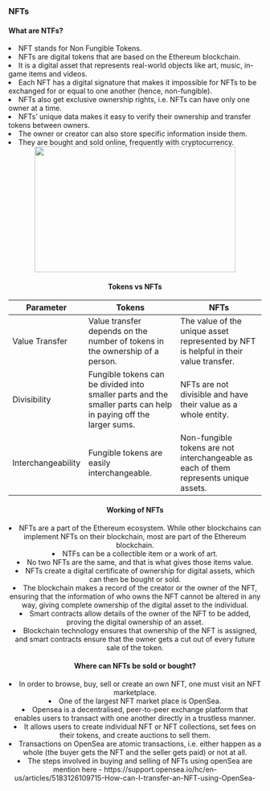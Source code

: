 ### NFTs    

#### What are NTFs?

<li>NFT stands for Non Fungible Tokens.</li> 
<li>NFTs are digital tokens that are based on the Ethereum blockchain.</li> 
<li>It is a digital asset that represents real-world objects like art, music, in-game items and videos.</li> 
<li>Each NFT has a digital signature that makes it impossible for NFTs to be exchanged for or equal to one another (hence, non-fungible).</li> 
<li>NFTs also get exclusive ownership rights, i.e. NFTs can have only one owner at a time.</li> 
<li>NFTs’ unique data makes it easy to verify their ownership and transfer tokens between owners.</li> 
<li>The owner or creator can also store specific information inside them.</li> 
<li>They are bought and sold online, frequently with cryptocurrency.</li> 

<center><img src="https://github.com/digidrills/web3-samples/tree/main/docs/figures/nft.png" width="400px" height="250px"><center/>

#### Tokens vs NFTs

|Parameter | Tokens |NFTs |
|------|------|---------|
|Value Transfer   |       Value transfer depends on the number of tokens in the ownership of a person.   |The value of the unique asset represented by NFT is helpful in their value transfer.|
|   Divisibility   |     Fungible tokens can be divided into smaller parts and the smaller parts can help in paying off the larger sums.   |       NFTs are not divisible and have their value as a whole entity. |
|        Interchangeability |          Fungible tokens are easily interchangeable.     |       Non-fungible tokens are not interchangeable as each of them represents unique assets. |

#### Working of NFTs

<li>NFTs are a part of the Ethereum ecosystem. While other blockchains can implement NFTs on their blockchain, most are part of the Ethereum blockchain.
<li>NTFs can be a collectible item or a work of art. 
<li>No two NFTs are the same, and that is what gives those items value. 
<li>NFTs create a digital certificate of ownership for digital assets, which can then be bought or sold. 
<li>The blockchain makes a record of the creator or the owner of the NFT, ensuring that the information of who owns the NFT cannot be altered in any way, giving complete ownership of the digital asset to the individual.
<li>Smart contracts allow details of the owner of the NFT to be added, proving the digital ownership of an asset. 
<li>Blockchain technology ensures that ownership of the NFT is assigned, and smart contracts ensure that the owner gets a cut out of every future sale of the token.</li>

#### Where can NFTs be sold or bought?

<li>In order to browse, buy, sell or create an own NFT, one must visit an NFT marketplace.
<li>One of the largest NFT market place is OpenSea.
<li>Opensea  is a decentralised, peer-to-peer exchange platform that enables users to transact with one another directly in a trustless manner.
<li>It allows users to create individual NFT or NFT collections, set fees on their tokens, and create auctions to sell them.
<li>Transactions on OpenSea are atomic transactions, i.e. either happen as a whole (the buyer gets the NFT and the seller gets paid) or not at all. 
<li>The steps involved in buying and selling of NFTs using openSea are mention here - https://support.opensea.io/hc/en-us/articles/5183126109715-How-can-I-transfer-an-NFT-using-OpenSea-



